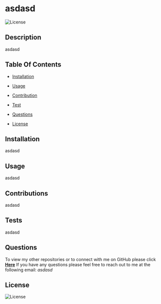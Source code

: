 
# asdasd
![License](https://img.shields.io/badge/License%3A-MIT-blue.svg)

## Description
asdasd

## Table Of Contents
- [Installation](#Installation)
- [Usage](#Usage)
- [Contribution](#Contribution)
- [Test](#Test)

- [Questions](#Questions)
- [License](#License)

## Installation
asdasd

## Usage
asdasd

## Contributions
asdasd

## Tests
asdasd

## Questions
To view my other repositories or to connect with me on GitHub please click **[Here](https://github.com/asdasd/)**
If you have any questions please feel free to reach out to me at the following email: *asdasd*

## License
![License](https://img.shields.io/badge/License%3A-MIT-blue.svg)
